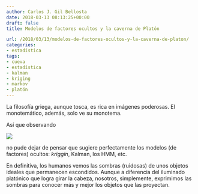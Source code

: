 ```yaml
---
author: Carlos J. Gil Bellosta
date: 2018-03-13 08:13:25+00:00
draft: false
title: Modelos de factores ocultos y la caverna de Platón

url: /2018/03/13/modelos-de-factores-ocultos-y-la-caverna-de-platon/
categories:
- estadística
tags:
- cueva
- estadística
- kalman
- kriging
- markov
- platón
---
```


La filosofía griega, aunque tosca, es rica en imágenes poderosas. El monotemático, además, solo ve su monotema.

Así que observando

![](/wp-uploads/2018/03/caverna_platon.jpg)


no pude dejar de pensar que sugiere perfectamente los modelos (de factores) ocultos: _kriggin_, Kalman, los HMM, etc.

En definitiva, los humanos vemos las sombras (ruidosas) de unos objetos ideales que permanecen escondidos. Aunque a diferencia del iluminado platónico que logra girar la cabeza, nosotros, simplemente, exprimimos las sombras para conocer más y mejor los objetos que las proyectan.
